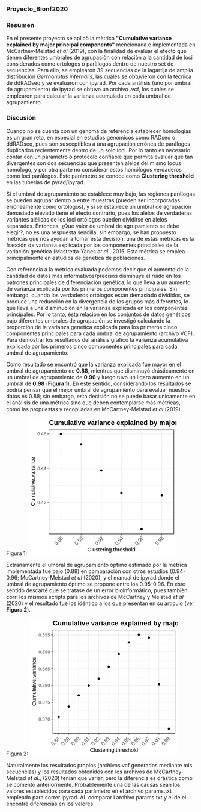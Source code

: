 ### Proyecto_Bionf2020 

### Resumen

En el presente proyecto se aplicò la mètrica **"Cumulative variance explained by major principal components"** mencionada e implementada en McCartney‐Melstad *et al* (2019), con la finalidad de evaluar el efecto que tienen diferentes umbrales de agrupaciòn con relaciòn a la cantidad de loci considerados como ortòlogos o paràlogos dentro de nuestro set de secuencias. Para ello, se emplearon 39 secuencias de la lagartija de amplia distribuciòn *Gerrhonotus infernalis*, las cuales se obtuvieron con la tècnica de ddRADseq y se evaluaron con ipyrad. Por cada anàlisis (uno por umbral de agrupamiento) de ipyrad se obtuvo un archivo .vcf, los cuales se emplearon para calcular la varianza acumulada en cada umbral de agrupamiento.

### Discusión

Cuando no se cuenta con un genoma de referencia establecer homologìas es un gran reto, en especial en estudios genómicos como RADseq o ddRADseq, pues son susceptibles a una agrupación errónea de parálogos duplicados recientemente dentro de un solo loci. Por lo tanto es necesario contar con un parámetro o protocolo confiable que permita evaluar qué tan divergentes son dos secuencias que presenten alelos del mismo locus homólogo, y por otra parte no considerar estos homólogos verdaderos como loci parálogos. Este parámetro se conoce como **Clustering threshold** en las tuberías de pyrad/ipyrad.

Si el umbral de agrupamiento se establece muy bajo, las regiones parálogas se pueden agrupar dentro o entre muestras (pueden ser incorporadas erróneamente como ortólogos), y si se establece un umbral de agrupación demasiado elevado tiene el efecto contrario, pues los alelos de verdaderas variantes alélicas de los loci ortólogos pueden dividirse en alelos separados. Entonces, ¿Qué valor de umbral de agrupamiento se debe elegir?, no es una respuesta sencilla; sin embargo, se han propuesto métricas que nos ayudan a tomar esta decisión, una de estas métricas es la fracción de varianza explicada por los componentes principales de la variación genética (Mastretta-Yanes *et al*., 2015. Esta métrica se emplea principalmente en estudios de genética de poblaciones.

Con referencia a la métrica evaluada podemos decir que el aumento de la cantidad de datos más informativos/precisos disminuye el ruido en los patrones principales de diferenciación genética, lo que lleva a un aumento de varianza explicada por los primeros componentes principales. Sin embargo, cuando los verdaderos ortólogos están demasiado divididos, se produce una reducción en la divergencia de los grupos más diferentes, lo que lleva a una disminución en la varianza explicada en los componentes principales. Por lo tanto, ésta relación en los conjuntos de datos genéticos bajo diferentes umbrales de agrupación se investigó calculando la proporción de la varianza genética explicada para los primeros cinco componentes principales para cada umbral de agrupamiento (archivo VCF). Para demostrar los resultados del análisis graficó la varianza acumulativa explicada por los primeros cinco componentes principales para cada umbral de agrupamiento.

Como resultado se encontró que la varianza explicada fue mayor en el umbral de agrupamiento de **0.88**, mientras que disminuyó drásticamente en un umbral de agrupamiento de **0.96** y luego tuvo un ligero aumento en un umbral de **0.98** (**Figura 1**). En este sentido, considerando los resultados se podría pensar que el mejor umbral de agrupamiento para evaluar nuestros datos es 0.88; sin embargo, esta decisión no se puede basar unicamente en el análisis de una métrica sino que deben contemplarse más métricas, como las propuestas y recopiladas en McCartney-Melstad *et al* (2019).

Figura 1: 
![alt text](https://github.com/jdaniellt/Proyecto_Bionf2020/blob/master/Imagenes%20empleadas%20en%20discusi%C3%B2n/Imagenes%20empleadas%20en%20discusi%C3%B2n/Figura%201.png "Logo Title Text 1")


Extrañamente el umbral de agrupamiento óptimo estimado por la métrica implementada fue bajo (0.88) en comparación con otros estudios (0.94-0.96; McCartney-Melstad *et al* (2020), y el manual de ipyrad donde el umbral de agrupamiento óptimo se propone entre los 0.95-0.96. En este sentido descarté que se tratase de un error bioinformático, pues tambièn corrí los mismos scripts para los archivos de McCartney y Melstad *et al* (2020) y el resultado fue los idéntico a los que presentan en su artículo (ver **Figura 2**).

Figura 2: 
![alt text](https://github.com/jdaniellt/Proyecto_Bionf2020/blob/master/Imagenes%20empleadas%20en%20discusi%C3%B2n/Imagenes%20empleadas%20en%20discusi%C3%B2n/Figura%202.png "Logo Title Text 1")

Naturalmente los resultados propios (archivos vcf generados mediante mis secuencias) y los resultados obtenidos con los archivos de McCartney-Melstad *et al*., (2020) tenian que variar, pero la diferencia es dràstica como se comentò anteriormente. Probablemente una de las causas sean los valores establecidos para cada paràmetro en el archivo params.txt empleado para correr ipyrad. AL comparar  i archivo params.txt y el de el encontrè diferencias en los valores 


